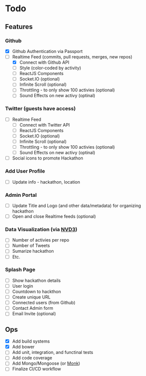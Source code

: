 # Todo

## Features

### Github

- [X] Github Authentication via Passport
- [ ] Realtime Feed (commits, pull requests, merges, new repos)
  - [X] Connect with Github API
  - [ ] Style (color-coded by activity)
  - [ ] ReactJS Components
  - [ ] Socket.IO (optional)
  - [ ] Infinite Scroll (optional)
  - [ ] Throttling - to only show 100 activies (optional)
  - [ ] Sound Effects on new activy (optinal)

### Twitter (guests have access)
- [ ] Realtime Feed
  - [ ] Connect with Twitter API
  - [ ] ReactJS Components
  - [ ] Socket.IO (optional)
  - [ ] Infinite Scroll (optional)
  - [ ] Throttling - to only show 100 activies (optional)
  - [ ] Sound Effects on new activy (optinal)
- [ ] Social icons to promote Hackathon

### Add User Profile
- [ ] Update info - hackathon, location

### Admin Portal
- [ ] Update Title and Logo (and other data/metadata) for organizing hackathon
- [ ] Open and close Realtime feeds (optional)

### Data Visualization (via [NVD3](http://nvd3.org/))
- [ ] Number of activies per repo
- [ ] Number of Tweets
- [ ] Sumarize hackathon
- [ ] Etc.

### Splash Page
- [ ] Show hackathon details
- [ ] User login
- [ ] Countdown to hackthon
- [ ] Create unique URL
- [ ] Connected users (from Github)
- [ ] Contact Admin form
- [ ] Email Invite (optional)

## Ops

- [X] Add build systems
- [X] Add bower
- [ ] Add unit, integration, and functinal tests
- [ ] Add code coverage
- [ ] Add Mongo/Mongoose (or [Monk](https://github.com/Automattic/monk))
- [ ] Finalize CI/CD workflow